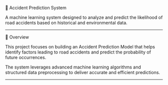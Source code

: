 🚦 Accident Prediction System

A machine learning system designed to analyze and predict the likelihood of road accidents based on historical and environmental data.

-----------------------------------------------

📘 Overview

This project focuses on building an Accident Prediction Model that helps identify factors leading to road accidents and predict the probability of future occurrences.

The system leverages advanced machine learning algorithms and structured data preprocessing to deliver accurate and efficient predictions.

-----------------------------------------------

